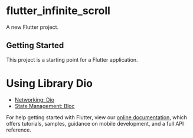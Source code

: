 # flutter_infinite_scroll

A new Flutter project.

## Getting Started

This project is a starting point for a Flutter application.

# Using Library Dio
- [Networking: Dio](https://pub.dev/packages/dio)
- [State Management: Bloc](https://pub.dev/packages/flutter_bloc)

For help getting started with Flutter, view our
[online documentation](https://flutter.dev/docs), which offers tutorials,
samples, guidance on mobile development, and a full API reference.
